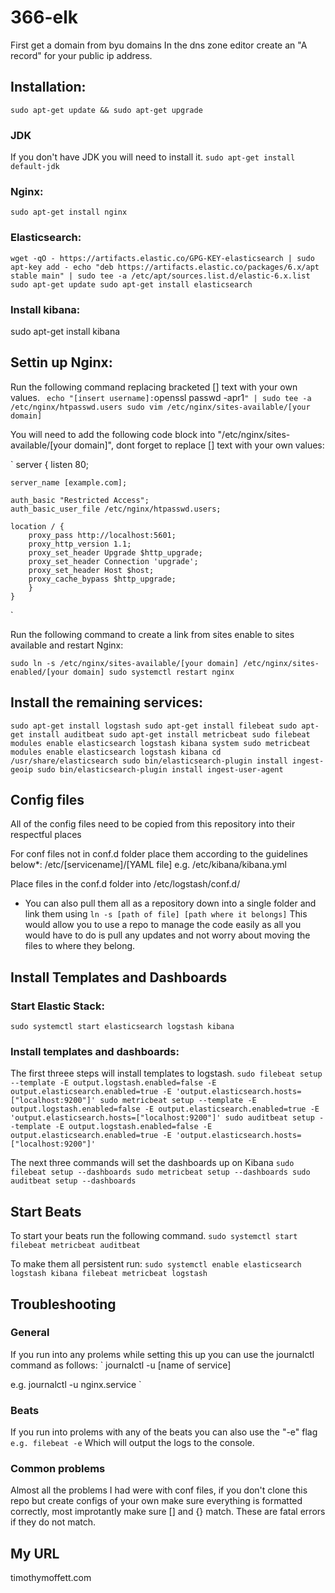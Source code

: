 # 366-elk
First get a domain from byu domains
In the dns zone editor create an "A record" for your public ip address.

## Installation:
`
sudo apt-get update && sudo apt-get upgrade
`

### JDK
If you don't have JDK you will need to install it.
`
sudo apt-get install default-jdk
`

### Nginx:
`
sudo apt-get install nginx
`

### Elasticsearch:
`
wget -qO - https://artifacts.elastic.co/GPG-KEY-elasticsearch | sudo apt-key add -
echo "deb https://artifacts.elastic.co/packages/6.x/apt stable main" | sudo tee -a /etc/apt/sources.list.d/elastic-6.x.list
sudo apt-get update
sudo apt-get install elasticsearch
`

### Install kibana:
sudo apt-get install kibana

## Settin up Nginx:
Run the following command replacing bracketed [] text with your own values.
`
echo "[insert username]:`openssl passwd -apr1`" | sudo tee -a /etc/nginx/htpasswd.users
sudo vim /etc/nginx/sites-available/[your domain]
`

You will need to add the following code block into "/etc/nginx/sites-available/[your domain]",
dont forget to replace [] text with your own values:

`
server {
    listen 80;

    server_name [example.com];

    auth_basic "Restricted Access";
    auth_basic_user_file /etc/nginx/htpasswd.users;

    location / {
        proxy_pass http://localhost:5601;
        proxy_http_version 1.1;
        proxy_set_header Upgrade $http_upgrade;
        proxy_set_header Connection 'upgrade';
        proxy_set_header Host $host;
        proxy_cache_bypass $http_upgrade;
        }
    }
`

Run the following command to create a link from sites enable to sites available and restart Nginx:

`
sudo ln -s /etc/nginx/sites-available/[your domain] /etc/nginx/sites-enabled/[your domain]
sudo systemctl restart nginx
`

## Install the remaining services:
`
sudo apt-get install logstash
sudo apt-get install filebeat
sudo apt-get install auditbeat
sudo apt-get install metricbeat
sudo filebeat modules enable elasticsearch logstash kibana system
sudo metricbeat modules enable elasticsearch logstash kibana
cd /usr/share/elasticsearch
sudo bin/elasticsearch-plugin install ingest-geoip
sudo bin/elasticsearch-plugin install ingest-user-agent
`

## Config files
All of the config files need to be copied from this repository into their respectful places

For conf files not in conf.d folder place them according to the guidelines below*:
/etc/[servicename]/[YAML file]
e.g. /etc/kibana/kibana.yml

Place files in the conf.d folder into /etc/logstash/conf.d/

* You can also pull them all as a repository down into a single folder and link them using
`
ln -s [path of file] [path where it belongs]
`
This would allow you to use a repo to manage the code easily as all you would have to do is pull any updates
and not worry about moving the files to where they belong.

## Install Templates and Dashboards

### Start Elastic Stack:
`
sudo systemctl start elasticsearch logstash kibana
`

### Install templates and dashboards:
The first threee steps will install templates to logstash.
`
sudo filebeat setup --template -E output.logstash.enabled=false -E output.elasticsearch.enabled=true -E 'output.elasticsearch.hosts=["localhost:9200"]'
sudo metricbeat setup --template -E output.logstash.enabled=false -E output.elasticsearch.enabled=true -E 'output.elasticsearch.hosts=["localhost:9200"]'
sudo auditbeat setup --template -E output.logstash.enabled=false -E output.elasticsearch.enabled=true -E 'output.elasticsearch.hosts=["localhost:9200"]'
`

The next three commands will set the dashboards up on Kibana
`
sudo filebeat setup --dashboards
sudo metricbeat setup --dashboards
sudo auditbeat setup --dashboards
`

## Start Beats
To start your beats run the following command.
`
sudo systemctl start filebeat metricbeat auditbeat
`

To make them all persistent run:
`
sudo systemctl enable elasticsearch logstash kibana filebeat metricbeat logstash
`

## Troubleshooting
### General
If you run into any prolems while setting this up you can use the journalctl command as follows:
`
journalctl -u [name of service]

e.g.
journalctl -u nginx.service
`

### Beats
If you run into prolems with any of the beats you can also use the "-e" flag
`
e.g. filebeat -e
`
Which will output the logs to the console.

### Common problems
Almost all the problems I had were with conf files, if you don't clone this repo but create configs
of your own make sure everything is formatted correctly, most improtantly make sure [] and {} match.
These are fatal errors if they do not match.


## My URL
timothymoffett.com
